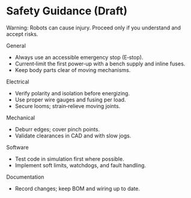 # Safety Guidance (Draft)

Warning: Robots can cause injury. Proceed only if you understand and accept risks.

General
- Always use an accessible emergency stop (E‑stop).
- Current‑limit the first power‑up with a bench supply and inline fuses.
- Keep body parts clear of moving mechanisms.

Electrical
- Verify polarity and isolation before energizing.
- Use proper wire gauges and fusing per load.
- Secure looms; strain‑relieve moving joints.

Mechanical
- Deburr edges; cover pinch points.
- Validate clearances in CAD and with slow jogs.

Software
- Test code in simulation first where possible.
- Implement soft limits, watchdogs, and fault handling.

Documentation
- Record changes; keep BOM and wiring up to date.
